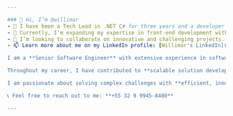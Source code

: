 ```yaml
---

### 👋 Hi, I’m @willimar  
- 👀 I have been a Tech Lead in .NET C# for three years and a developer for over twenty years.  
- 🌱 Currently, I’m expanding my expertise in front-end development with Angular while applying best practices in software architecture.  
- 💞️ I’m looking to collaborate on innovative and challenging projects.  
- 📫 Learn more about me on my LinkedIn profile: [Willimar's LinkedIn](https://www.linkedin.com/in/willimar/).  

I am a **Senior Software Engineer** with extensive experience in software development, system architecture, and technical leadership. My professional journey has led me to work with cutting-edge technologies such as **C#, .NET Core, Delphi, Angular, Docker**, and databases including **SQL Server, Oracle, and MongoDB**.  

Throughout my career, I have contributed to **scalable solution development, microservices implementation, and process optimization** through agile methodologies like **Scrum and Kanban**. Additionally, I have solid experience in **technical mentorship, code review, and best development practices**, ensuring high-quality software delivery.  

I am passionate about solving complex challenges with **efficient, innovative, and business-aligned solutions**. I am always eager to collaborate and add value to dynamic and ambitious teams.  

📞 Feel free to reach out to me: **+55 32 9 9945-8480**  

---
```

